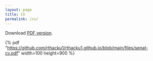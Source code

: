 ```yaml
---
layout: page
title: CV
permalink: /cv/
---
```


Download [PDF version](/files/senat-cv.pdf).

{% pdf "https://github.com/rthacku1/rthacku1.github.io/blob/main/files/senat-cv.pdf" width=100 height=900 %}
